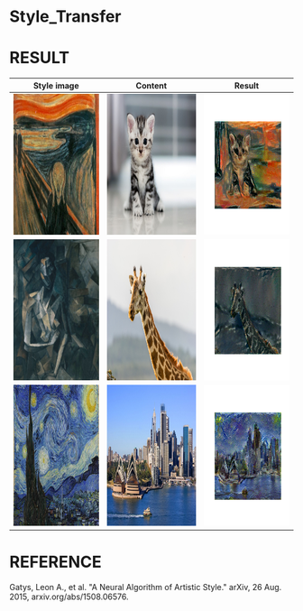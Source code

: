 # Style_Transfer

# RESULT

| Style image  | Content | Result
| ------------- | ------------- | ------------- | 
| <img src="https://github.com/oellop/Style_Transfer/blob/develop/art/edvard_munch.jpg" alt="Style image" width="250" height="250" >  | <img src="https://github.com/oellop/Style_Transfer/blob/develop/images/cat.jpg" alt="Content image" width="250" height="250">  | <img src="https://github.com/oellop/Style_Transfer/blob/develop/img_generated/cat_munch.png" alt="Result" width="250" height="250" >
| <img src="https://github.com/oellop/Style_Transfer/blob/develop/art/picasso.jpg" alt="Style" width="250" height="250">  | <img src="https://github.com/oellop/Style_Transfer/blob/develop/images/girafe.jpg" alt="Content" width="250" height="250">  | <img src="https://github.com/oellop/Style_Transfer/blob/develop/img_generated/girafe_picasso.png" alt="Result" width="250" height="250" >
| <img src="https://github.com/oellop/Style_Transfer/blob/develop/art/starrynight.jpg" alt="Style" width="250" height="250">  | <img src="https://github.com/oellop/Style_Transfer/blob/develop/images/sydney.jpg" alt="Content" width="250" height="250">  | <img src="https://github.com/oellop/Style_Transfer/blob/develop/img_generated/sydney_starrynight.png" alt="Result" width="250" height="250" >


# REFERENCE

Gatys, Leon A., et al. "A Neural Algorithm of Artistic Style." arXiv, 26 Aug. 2015, arxiv.org/abs/1508.06576.
